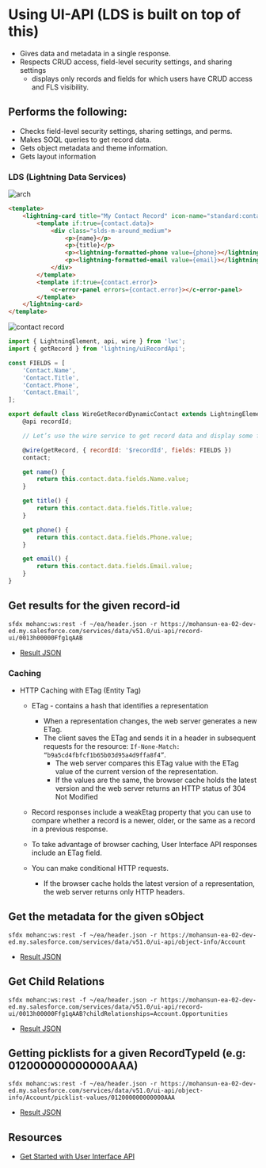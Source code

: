 # Using UI-API (LDS is built on top of this) 
- Gives data and metadata in a single response.
- Respects CRUD access, field-level security settings, and sharing settings
    - displays only records and fields for which users have CRUD access and FLS visibility.

## Performs the following:
- Checks field-level security settings, sharing settings, and perms.
- Makes SOQL queries to get record data.
- Gets object metadata and theme information.
- Gets layout information

### LDS (Lightning Data Services)
![arch](https://resources.docs.salesforce.com/images/96c6c99f3a530fbd2600a734ee804326.png)

```html
<template>
    <lightning-card title="My Contact Record" icon-name="standard:contact">
        <template if:true={contact.data}>
            <div class="slds-m-around_medium">
                <p>{name}</p>
                <p>{title}</p>
                <p><lightning-formatted-phone value={phone}></lightning-formatted-phone></p>
                <p><lightning-formatted-email value={email}></lightning-formatted-email></p>
            </div>
        </template>
        <template if:true={contact.error}>
            <c-error-panel errors={contact.error}></c-error-panel>
        </template>
    </lightning-card>
</template>
```
![contact record](https://resources.docs.salesforce.com/images/78eaec710ca146705cea8e5509b39ec6.png)

```js
import { LightningElement, api, wire } from 'lwc';
import { getRecord } from 'lightning/uiRecordApi';

const FIELDS = [
    'Contact.Name',
    'Contact.Title',
    'Contact.Phone',
    'Contact.Email',
];

export default class WireGetRecordDynamicContact extends LightningElement {
    @api recordId;

    // Let’s use the wire service to get record data and display some field names.

    @wire(getRecord, { recordId: '$recordId', fields: FIELDS })
    contact;

    get name() {
        return this.contact.data.fields.Name.value;
    }

    get title() {
        return this.contact.data.fields.Title.value;
    }

    get phone() {
        return this.contact.data.fields.Phone.value;
    }

    get email() {
        return this.contact.data.fields.Email.value;
    }
}

```

## Get results for the given record-id
```
sfdx mohanc:ws:rest -f ~/ea/header.json -r https://mohansun-ea-02-dev-ed.my.salesforce.com/services/data/v51.0/ui-api/record-ui/0013h00000Ffg1qAAB 

```

- [Result JSON](./0013h00000Ffg1qAAB.json)


### Caching

- HTTP Caching with ETag (Entity Tag)
    - ETag - contains a hash that identifies a representation
        -  When a representation changes, the web server generates a new ETag.
        - The client saves the ETag and sends it in a header in subsequent requests for the resource: ```If-None-Match: “b9a5cd4fbfcf1b65b03d95a4d9ffa8f4”```. 
            - The web server compares this ETag value with the ETag value of the current version of the representation. 
            - If the values are the same, the browser cache holds the latest version and the web server returns an HTTP status of 304 Not Modified


    - Record responses include a weakEtag property that you can use to compare whether a record is a newer, older, or the same as a record in a previous response.
    - To take advantage of browser caching, User Interface API responses include an ETag field.
    - You can make conditional HTTP requests. 
        - If the browser cache holds the latest version of a representation, the web server returns only HTTP headers.

## Get the metadata for the given sObject
```
sfdx mohanc:ws:rest -f ~/ea/header.json -r https://mohansun-ea-02-dev-ed.my.salesforce.com/services/data/v51.0/ui-api/object-info/Account

```
- [Result JSON](./Account.json)


## Get Child Relations
```
sfdx mohanc:ws:rest -f ~/ea/header.json -r https://mohansun-ea-02-dev-ed.my.salesforce.com/services/data/v51.0/ui-api/record-ui/0013h00000Ffg1qAAB?childRelationships=Account.Opportunities

```
- [Result JSON](./Account.Opportunities.json)

## Getting picklists for a given RecordTypeId (e.g: 012000000000000AAA)

```
sfdx mohanc:ws:rest -f ~/ea/header.json -r https://mohansun-ea-02-dev-ed.my.salesforce.com/services/data/v51.0/ui-api/object-info/Account/picklist-values/012000000000000AAA 

```
- [Result JSON](./012000000000000AAA.json)
## Resources
- [Get Started with User Interface API](https://developer.salesforce.com/docs/atlas.en-us.uiapi.meta/uiapi/ui_api_get_started.htm)
